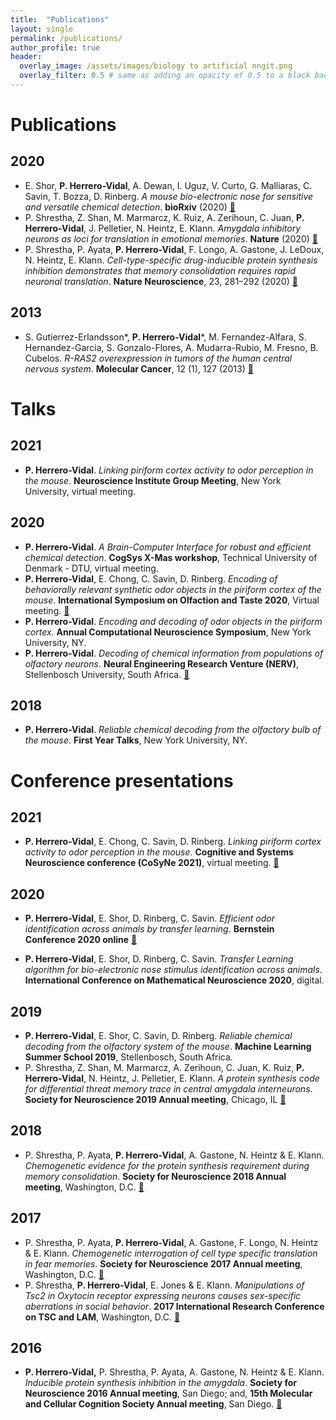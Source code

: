 ```yaml
---
title:  "Publications"
layout: single
permalink: /publications/
author_profile: true
header:
  overlay_image: /assets/images/biology to artificial nngit.png
  overlay_filter: 0.5 # same as adding an opacity of 0.5 to a black background
---
```

# **Publications**
## 2020
- E. Shor, **P. Herrero-Vidal**, A. Dewan, I. Uguz, V. Curto, G. Malliaras, C. Savin, T. Bozza, D. Rinberg. *A mouse bio-electronic nose for sensitive and versatile chemical detection*. **bioRxiv** (2020) [ :link: ](https://www.biorxiv.org/content/10.1101/2020.05.06.079772v1)  <br />
- P. Shrestha, Z. Shan, M. Marmarcz, K. Ruiz, A.  Zerihoun, C. Juan, **P. Herrero-Vidal**, J. Pelletier, N. Heintz, E. Klann. *Amygdala inhibitory neurons as loci for translation in emotional memories*. **Nature** (2020) [ :link: ](https://www.nature.com/articles/s41586-020-2793-8)  <br />
- P. Shrestha, P. Ayata, **P. Herrero-Vidal**, F. Longo, A. Gastone, J. LeDoux, N. Heintz, E. Klann. *Cell-type-specific drug-inducible protein synthesis inhibition demonstrates that memory consolidation requires rapid neuronal translation*. **Nature Neuroscience**, 23, 281–292 (2020) [:link:](https://www.nature.com/articles/s41593-019-0568-z)  <br />

## 2013
- S. Gutierrez-Erlandsson\*, **P. Herrero-Vidal**\*, M. Fernandez-Alfara, S. Hernandez-Garcia, S. Gonzalo-Flores, A. Mudarra-Rubio, M. Fresno, B. Cubelos. *R-RAS2 overexpression in tumors of the human central nervous system*. **Molecular Cancer**, 12 (1), 127 (2013) [ :link: ](https://link.springer.com/article/10.1186/1476-4598-12-127) <br />

# **Talks**
## 2021
- **P. Herrero-Vidal**. *Linking piriform cortex activity to odor perception in the mouse*. **Neuroscience Institute Group Meeting**, New York University, virtual meeting. <br />

## 2020
- **P. Herrero-Vidal**. *A Brain-Computer Interface for robust and efficient chemical detection*. **CogSys X-Mas workshop**, Technical University of Denmark - DTU, virtual meeting. <br />
- **P. Herrero-Vidal**, E. Chong, C. Savin, D. Rinberg. *Encoding of behaviorally relevant synthetic odor objects in the piriform cortex of the mouse*. **International Symposium on Olfaction and Taste 2020**, Virtual meeting. [ :link: ](https://achems.org/virtual/?page=presentation&session_id=95&presentation_id=291&displayday=&pagefrom=program) <br />
- **P. Herrero-Vidal**. *Encoding and decoding of odor objects in the piriform cortex*. **Annual Computational Neuroscience Symposium**, New York University, NY.  <br />
- **P. Herrero-Vidal**. *Decoding of chemical information from populations of olfactory neurons*. **Neural Engineering Research Venture (NERV)**, Stellenbosch University, South Africa. [:link:](https://www.crowdcast.io/e/nervevent-pedro/register)  <br />

## 2018
- **P. Herrero-Vidal**. *Reliable chemical decoding from the olfactory bulb of the mouse*. **First Year Talks**, New York University, NY.

# **Conference presentations**
## 2021
- **P. Herrero-Vidal**, E. Chong, C. Savin, D. Rinberg. *Linking piriform cortex activity to odor perception in the mouse*. **Cognitive and Systems Neuroscience conference (CoSyNe 2021)**, virtual meeting. [ :link: ](http://www.cosyne.org/cosyne21/Cosyne2021_program_book.pdf) <br />

## 2020
- **P. Herrero-Vidal**, E. Shor, D. Rinberg, C. Savin. *Efficient odor identification across animals by transfer learning*. **Bernstein Conference 2020 online** [ :link: ](https://abstracts.g-node.org/conference/BC20/abstracts#/uuid/6543eb22-35bb-4c4a-bdb7-8f226b67dcf3) <br />

- **P. Herrero-Vidal**, E. Shor, D. Rinberg, C. Savin. *Transfer Learning algorithm for bio-electronic nose stimulus identification across animals*. **International Conference on Mathematical Neuroscience 2020**, digital. <br />

## 2019
- **P. Herrero-Vidal**, E. Shor, C. Savin, D. Rinberg. *Reliable chemical decoding from the olfactory system of the mouse*. **Machine Learning Summer School 2019**, Stellenbosch, South Africa. <br />
- P. Shrestha, Z. Shan, M. Marmarcz, A.  Zerihoun, C. Juan, K. Ruiz, **P. Herrero-Vidal**, N. Heintz, J. Pelletier, E. Klann. *A protein synthesis code for differential threat memory trace in central amygdala interneurons*. **Society for Neuroscience 2019 Annual meeting**, Chicago, IL [ :link: ](https://www.abstractsonline.com/pp8/#!/7883/presentation/52306)  <br />

## 2018
- P. Shrestha, P. Ayata, **P. Herrero-Vidal**, A. Gastone, N. Heintz & E. Klann. *Chemogenetic evidence for the protein synthesis requirement during memory consolidation*. **Society for Neuroscience 2018 Annual meeting**, Washington, D.C. [ :link: ](https://www.abstractsonline.com/pp8/#!/4649/presentation/8737)  <br />

## 2017
- P. Shrestha, P. Ayata, **P. Herrero-Vidal**, A. Gastone, F. Longo, N. Heintz & E. Klann. *Chemogenetic interrogation of cell type specific translation in fear memories*. **Society for Neuroscience 2017 Annual meeting**, Washington, D.C. [ :link: ](https://www.abstractsonline.com/pp8/#!/4376/presentation/25181)  <br />
- P. Shrestha, **P. Herrero-Vidal**, E. Jones & E. Klann. *Manipulations of Tsc2 in Oxytocin receptor expressing neurons causes sex-specific aberrations in social behavior*. **2017 International Research Conference on TSC and LAM**, Washington, D.C. [ :link: ](http://online.fliphtml5.com/tosk/caws/#p=71)  <br />

## 2016
- **P. Herrero-Vidal,** P. Shrestha, P. Ayata, A. Gastone, N. Heintz & E. Klann. *Inducible protein synthesis inhibition in the amygdala*. **Society for Neuroscience 2016 Annual meeting**, San Diego; and, **15th Molecular and Cellular Cognition Society Annual meeting**, San Diego. [ :link: ](https://www.abstractsonline.com/pp8/index.html#!/4071/presentation/20837)



